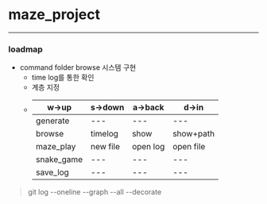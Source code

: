 # maze_project
-----------------------------
### loadmap

* command folder browse 시스템 구현 
  * time log를 통한 확인
  * 계층 지정 
  * w->up|s->down|a->back|d->in
    ---|---|---|---|
    generate|---|---|---|
    browse|timelog|show|show+path|
    maze_play|new file|open log|open file|
    snake_game|---|---|---|
    save_log|---|---|---|
> git log --oneline --graph --all --decorate

